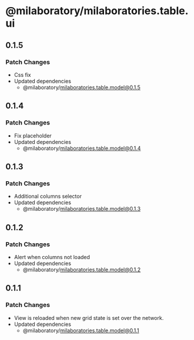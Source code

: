 # @milaboratory/milaboratories.table.ui

## 0.1.5

### Patch Changes

- Css fix
- Updated dependencies
  - @milaboratory/milaboratories.table.model@0.1.5

## 0.1.4

### Patch Changes

- Fix placeholder
- Updated dependencies
  - @milaboratory/milaboratories.table.model@0.1.4

## 0.1.3

### Patch Changes

- Additional columns selector
- Updated dependencies
  - @milaboratory/milaboratories.table.model@0.1.3

## 0.1.2

### Patch Changes

- Alert when columns not loaded
- Updated dependencies
  - @milaboratory/milaboratories.table.model@0.1.2

## 0.1.1

### Patch Changes

- View is reloaded when new grid state is set over the network.
- Updated dependencies
  - @milaboratory/milaboratories.table.model@0.1.1
